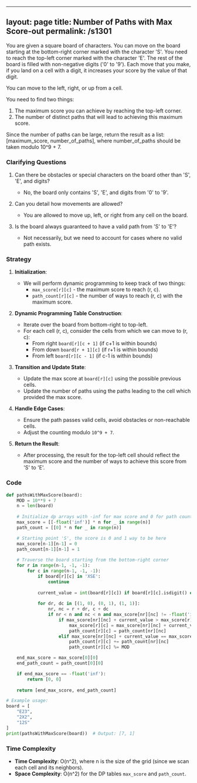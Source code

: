 
---
layout: page
title:  Number of Paths with Max Score-out
permalink: /s1301
---

You are given a square board of characters. You can move on the board starting at the bottom-right corner marked with the character 'S'. You need to reach the top-left corner marked with the character 'E'. The rest of the board is filled with non-negative digits ('0' to '9'). Each move that you make, if you land on a cell with a digit, it increases your score by the value of that digit.

You can move to the left, right, or up from a cell.

You need to find two things:

1. The maximum score you can achieve by reaching the top-left corner.
2. The number of distinct paths that will lead to achieving this maximum score.

Since the number of paths can be large, return the result as a list: [maximum_score, number_of_paths], where number_of_paths should be taken modulo 10^9 + 7.

### Clarifying Questions

1. Can there be obstacles or special characters on the board other than 'S', 'E', and digits?
   - No, the board only contains 'S', 'E', and digits from '0' to '9'.

2. Can you detail how movements are allowed?
   - You are allowed to move up, left, or right from any cell on the board.

3. Is the board always guaranteed to have a valid path from 'S' to 'E'?
   - Not necessarily, but we need to account for cases where no valid path exists.

### Strategy

1. **Initialization**:
   - We will perform dynamic programming to keep track of two things:
     - `max_score[r][c]` - the maximum score to reach (r, c).
     - `path_count[r][c]` - the number of ways to reach (r, c) with the maximum score.

2. **Dynamic Programming Table Construction**:
   - Iterate over the board from bottom-right to top-left.
   - For each cell (r, c), consider the cells from which we can move to (r, c):
     - From right `board[r][c + 1]` (if c+1 is within bounds)
     - From down `board[r + 1][c]` (if r+1 is within bounds)
     - From left `board[r][c - 1]` (if c-1 is within bounds)

3. **Transition and Update State**:
   - Update the max score at `board[r][c]` using the possible previous cells.
   - Update the number of paths using the paths leading to the cell which provided the max score.

4. **Handle Edge Cases**:
   - Ensure the path passes valid cells, avoid obstacles or non-reachable cells.
   - Adjust the counting modulo `10^9 + 7`.

5. **Return the Result**:
   - After processing, the result for the top-left cell should reflect the maximum score and the number of ways to achieve this score from 'S' to 'E'.

### Code

```python
def pathsWithMaxScore(board):
    MOD = 10**9 + 7
    n = len(board)
    
    # Initialize dp arrays with -inf for max score and 0 for path count
    max_score = [[-float('inf')] * n for _ in range(n)]
    path_count = [[0] * n for _ in range(n)]

    # Starting point 'S', the score is 0 and 1 way to be here
    max_score[n-1][n-1] = 0
    path_count[n-1][n-1] = 1
    
    # Traverse the board starting from the bottom-right corner
    for r in range(n-1, -1, -1):
        for c in range(n-1, -1, -1):
            if board[r][c] in 'XSE':
                continue
            
            current_value = int(board[r][c]) if board[r][c].isdigit() else 0
            
            for dr, dc in [(1, 0), (0, 1), (1, 1)]:
                nr, nc = r + dr, c + dc
                if nr < n and nc < n and max_score[nr][nc] != -float('inf'):
                    if max_score[nr][nc] + current_value > max_score[r][c]:
                        max_score[r][c] = max_score[nr][nc] + current_value
                        path_count[r][c] = path_count[nr][nc]
                    elif max_score[nr][nc] + current_value == max_score[r][c]:
                        path_count[r][c] += path_count[nr][nc]
                        path_count[r][c] %= MOD

    end_max_score = max_score[0][0]
    end_path_count = path_count[0][0]

    if end_max_score == -float('inf'):
        return [0, 0]
    
    return [end_max_score, end_path_count]

# Example usage:
board = [
    "E23",
    "2X2",
    "12S"
]
print(pathsWithMaxScore(board))  # Output: [7, 1]
```

### Time Complexity
- **Time Complexity**: O(n^2), where n is the size of the grid (since we scan each cell and its neighbors).
- **Space Complexity**: O(n^2) for the DP tables `max_score` and `path_count`.